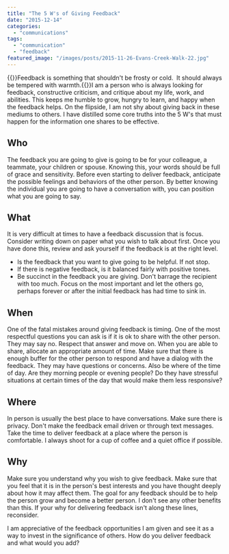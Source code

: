 ```yaml
---
title: "The 5 W's of Giving Feedback"
date: "2015-12-14"
categories: 
  - "communications"
tags: 
  - "communication"
  - "feedback"
featured_image: "/images/posts/2015-11-26-Evans-Creek-Walk-22.jpg"
---
```


{{<featuredimage class="inline-feature-image">}}Feedback is something that shouldn't be frosty or cold.  It should always be tempered with warmth.{{</featuredimage>}}I am a person who is always looking for feedback, constructive criticism, and critique about my life, work, and abilities. This keeps me humble to grow, hungry to learn, and happy when the feedback helps. On the flipside, I am not shy about giving back in these mediums to others. I have distilled some core truths into the 5 W's that must happen for the information one shares to be effective.

## Who

The feedback you are going to give is going to be for your colleague, a teammate, your children or spouse. Knowing this, your words should be full of grace and sensitivity. Before even starting to deliver feedback, anticipate the possible feelings and behaviors of the other person. By better knowing the individual you are going to have a conversation with, you can position what you are going to say.

## What

It is very difficult at times to have a feedback discussion that is focus.  Consider writing down on paper what you wish to talk about first. Once you have done this, review and ask yourself if the feedback is at the right level.

- Is the feedback that you want to give going to be helpful. If not stop.
- If there is negative feedback, is it balanced fairly with positive tones.
- Be succinct in the feedback you are giving. Don't barrage the recipient with too much. Focus on the most important and let the others go, perhaps forever or after the initial feedback has had time to sink in.

## When

One of the fatal mistakes around giving feedback is timing. One of the most respectful questions you can ask is if it is ok to share with the other person. They may say no. Respect that answer and move on. When you are able to share, allocate an appropriate amount of time. Make sure that there is enough buffer for the other person to respond and have a dialog with the feedback. They may have questions or concerns. Also be where of the time of day. Are they morning people or evening people? Do they have stressful situations at certain times of the day that would make them less responsive?

## Where

In person is usually the best place to have conversations. Make sure there is privacy. Don't make the feedback email driven or through text messages. Take the time to deliver feedback at a place where the person is comfortable. I always shoot for a cup of coffee and a quiet office if possible.

## Why

Make sure you understand why you wish to give feedback. Make sure that you feel that it is in the person's best interests and you have thought deeply about how it may affect them. The goal for any feedback should be to help the person grow and become a better person. I don't see any other benefits than this. If your why for delivering feedback isn't along these lines, reconsider.

I am appreciative of the feedback opportunities I am given and see it as a way to invest in the significance of others. How do you deliver feedback and what would you add?
